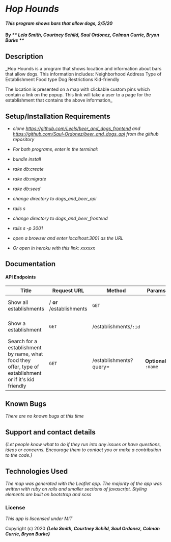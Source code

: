 # _Hop Hounds_

#### _This program shows bars that allow dogs, 2/5/20_

#### By _** Lela Smith, Courtney Schild, Saul Ordonez, Colman Currie, Bryon Burke **_

## Description

_Hop Hounds is a program that shows location and information about bars that allow dogs.
This information includes:
Neighborhood
Address
Type of Establishment
Food type
Dog Restrictions
Kid-friendly

The location is presented on a map with clickable custom pins which contain a link on the popup. This link will take a user to a
page for the establishment that contains the above information_

## Setup/Installation Requirements

* _clone https://github.com/Leels/beer_and_dogs_frontend and https://github.com/Saul-Ordonez/beer_and_dogs_api from the github repository_
* _For both programs, enter in the terminal:_
* _bundle install_
* _rake db:create_
* _rake db:migrate_
* _rake db:seed_
* _change directory to dogs_and_beer_api_
* _rails s_
* _change directory to dogs_and_beer_frontend_
* _rails s -p 3001_
* _open a browser and enter localhost:3001 as the URL_

* _Or open in heroku with this link: xxxxxx_


## Documentation

#### API Endpoints

| Title | Request URL | Method | Params | Response |
| ----------- | ----------- | ----------- | ----------- | ----------- |
| Show all establishments | / **or** /establishments | `GET` |  | 200 OK, 404 Not Found |
| Show a establishment | `GET` | /establishments/`:id` |  | 200 OK, 404 Not Found |
| Search for a establishment by name, what food they offer, type of establishment or if it's kid friendly  | `GET` | /establishments?query= | **Optional:** `:name` | 200 OK |


## Known Bugs

_There are no known bugs at this time_

## Support and contact details

_{Let people know what to do if they run into any issues or have questions, ideas or concerns.  Encourage them to contact you or make a contribution to the code.}_

## Technologies Used

_The map was generated with the Leaflet app. The majority of the app was written with ruby on rails and smaller sections of javascript. Styling elements are built on
bootstrap and scss_

### License

*This app is liscensed under MIT*

Copyright (c) 2020 **_{Lela Smith, Courtney Schild, Saul Ordonez, Colman Currie, Bryon Burke}_**

